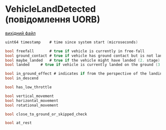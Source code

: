 # VehicleLandDetected (повідомлення UORB)



[вихідний файл](https://github.com/PX4/PX4-Autopilot/blob/release/1.15/msg/VehicleLandDetected.msg)

```c
uint64 timestamp    # time since system start (microseconds)

bool freefall       # true if vehicle is currently in free-fall
bool ground_contact # true if vehicle has ground contact but is not landed (1. stage)
bool maybe_landed   # true if the vehicle might have landed (2. stage)
bool landed     # true if vehicle is currently landed on the ground (3. stage)

bool in_ground_effect # indicates if from the perspective of the landing detector the vehicle might be in ground effect (baro). Цей прапорець стане true, якщо транспортний засіб не рухається горизонтально і опускається (грубе припущення, що користувач приземляється).
bool in_descend

bool has_low_throttle

bool vertical_movement
bool horizontal_movement
bool rotational_movement

bool close_to_ground_or_skipped_check

bool at_rest

```

